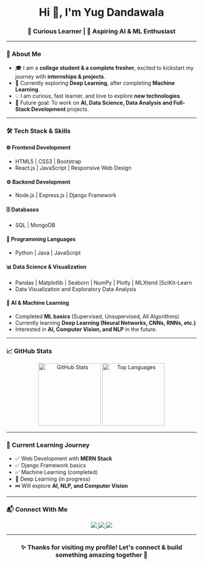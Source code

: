 <!-- Modern GitHub Profile README for a Fresher -->

<h1 align="center">Hi 👋, I'm Yug Dandawala</h1>
<h3 align="center">🚀 Curious Learner | 🤖 Aspiring AI & ML Enthusiast</h3>

---

### 🌟 About Me
- 🎓 I am a **college student & a complete fresher**, excited to kickstart my journey with **internships & projects**.  
- 🌱 Currently exploring **Deep Learning**, after completing **Machine Learning**.  
- 💡 I am curious, fast learner, and love to explore **new technologies**.  
- 🚀 Future goal: To work on **AI, Data Science, Data Analysis and Full-Stack Development** projects.  

---

### 🛠️ Tech Stack & Skills
#### 🌐 Frontend Development
- HTML5 | CSS3 | Bootstrap  
- React.js | JavaScript | Responsive Web Design  

#### ⚙️ Backend Development
- Node.js | Express.js | Django Framework  

#### 🗄️ Databases
- SQL | MongoDB  

#### 🔮 Programming Languages
- Python | Java | JavaScript  

#### 📊 Data Science & Visualization
- Pandas | Matplotlib | Seaborn | NumPy | Plotly | MLXtend |SciKit-Learn
- Data Visualization and Exploratory Data Analysis  
 
#### 🤖 AI & Machine Learning
- Completed **ML basics** (Supervised, Unsupervised, All Algorithms)  
- Currently learning **Deep Learning (Neural Networks, CNNs, RNNs, etc.)**  
- Interested in **AI, Computer Vision, and NLP** in the future.  

---

### 📈 GitHub Stats
<p align="center">
  <img src="https://github-readme-stats.vercel.app/api?username=YugDandawala&show_icons=true&theme=radical" alt="GitHub Stats" height="165"/>
  <img src="https://github-readme-stats.vercel.app/api/top-langs/?username=YugDandawala&layout=compact&theme=radical" alt="Top Languages" height="165"/>
</p>

---

### 📌 Current Learning Journey
- ✅ Web Development with **MERN Stack**  
- ✅ Django Framework basics  
- ✅ Machine Learning (completed)  
- 🔄 Deep Learning (in progress)  
- ⏭️ Will explore **AI, NLP, and Computer Vision**  

---

### 📬 Connect With Me
<p align="center">
  <a href="https://www.linkedin.com/in/Yug Dandawala" target="_blank">
    <img src="https://img.shields.io/badge/-LinkedIn-%230077B5?style=for-the-badge&logo=linkedin&logoColor=white"/>
  </a>
  <a href="mailto:yugdandawala3@gmail.com">
    <img src="https://img.shields.io/badge/Gmail-D14836?style=for-the-badge&logo=gmail&logoColor=white"/>
  </a>
  <a href="https://github.com/YugDandawala">
    <img src="https://img.shields.io/badge/GitHub-100000?style=for-the-badge&logo=github&logoColor=white"/>
  </a>
</p>

---

<h3 align="center">✨ Thanks for visiting my profile! Let's connect & build something amazing together 🚀</h3>
